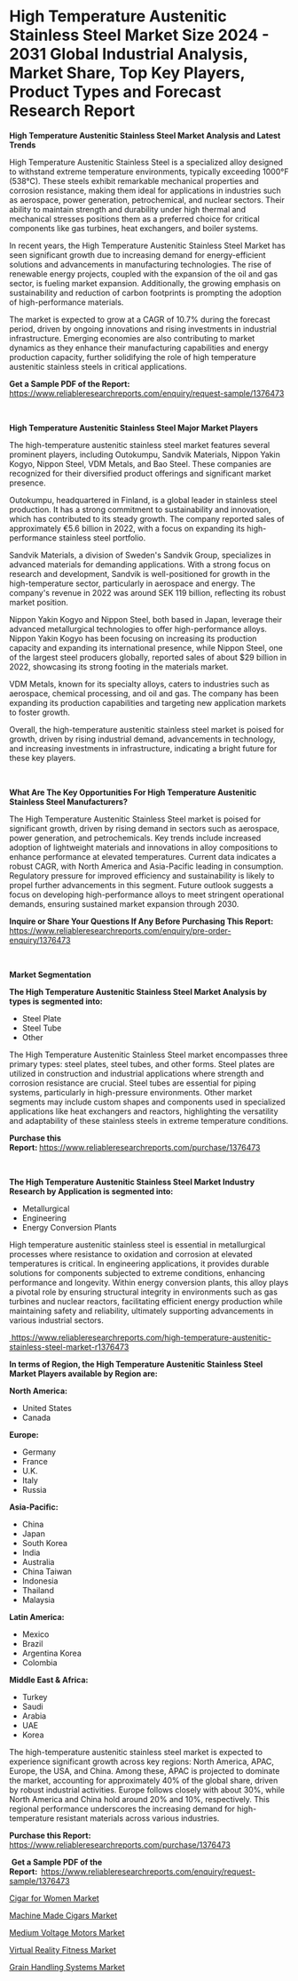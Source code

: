 <p><h1>High Temperature Austenitic Stainless Steel Market Size 2024 - 2031 Global Industrial Analysis, Market Share, Top Key Players, Product Types and Forecast Research Report</h1></p><p><strong>High Temperature Austenitic Stainless Steel Market Analysis and Latest Trends</strong></p>
<p><p>High Temperature Austenitic Stainless Steel is a specialized alloy designed to withstand extreme temperature environments, typically exceeding 1000°F (538°C). These steels exhibit remarkable mechanical properties and corrosion resistance, making them ideal for applications in industries such as aerospace, power generation, petrochemical, and nuclear sectors. Their ability to maintain strength and durability under high thermal and mechanical stresses positions them as a preferred choice for critical components like gas turbines, heat exchangers, and boiler systems.</p><p>In recent years, the High Temperature Austenitic Stainless Steel Market has seen significant growth due to increasing demand for energy-efficient solutions and advancements in manufacturing technologies. The rise of renewable energy projects, coupled with the expansion of the oil and gas sector, is fueling market expansion. Additionally, the growing emphasis on sustainability and reduction of carbon footprints is prompting the adoption of high-performance materials.</p><p>The market is expected to grow at a CAGR of 10.7% during the forecast period, driven by ongoing innovations and rising investments in industrial infrastructure. Emerging economies are also contributing to market dynamics as they enhance their manufacturing capabilities and energy production capacity, further solidifying the role of high temperature austenitic stainless steels in critical applications.</p></p>
<p><strong>Get a Sample PDF of the Report:&nbsp;</strong> <a href="https://www.reliableresearchreports.com/enquiry/request-sample/1376473?utm_campaign=83&utm_medium=2&utm_source=Github&utm_content=ia&utm_term=23102024&utm_id=high-temperature-austenitic-stainless-steel">https://www.reliableresearchreports.com/enquiry/request-sample/1376473</a></p>
<p>&nbsp;</p>
<p><strong>High Temperature Austenitic Stainless Steel Major Market Players</strong></p>
<p><p>The high-temperature austenitic stainless steel market features several prominent players, including Outokumpu, Sandvik Materials, Nippon Yakin Kogyo, Nippon Steel, VDM Metals, and Bao Steel. These companies are recognized for their diversified product offerings and significant market presence.</p><p>Outokumpu, headquartered in Finland, is a global leader in stainless steel production. It has a strong commitment to sustainability and innovation, which has contributed to its steady growth. The company reported sales of approximately €5.6 billion in 2022, with a focus on expanding its high-performance stainless steel portfolio.</p><p>Sandvik Materials, a division of Sweden's Sandvik Group, specializes in advanced materials for demanding applications. With a strong focus on research and development, Sandvik is well-positioned for growth in the high-temperature sector, particularly in aerospace and energy. The company's revenue in 2022 was around SEK 119 billion, reflecting its robust market position.</p><p>Nippon Yakin Kogyo and Nippon Steel, both based in Japan, leverage their advanced metallurgical technologies to offer high-performance alloys. Nippon Yakin Kogyo has been focusing on increasing its production capacity and expanding its international presence, while Nippon Steel, one of the largest steel producers globally, reported sales of about $29 billion in 2022, showcasing its strong footing in the materials market.</p><p>VDM Metals, known for its specialty alloys, caters to industries such as aerospace, chemical processing, and oil and gas. The company has been expanding its production capabilities and targeting new application markets to foster growth.</p><p>Overall, the high-temperature austenitic stainless steel market is poised for growth, driven by rising industrial demand, advancements in technology, and increasing investments in infrastructure, indicating a bright future for these key players.</p></p>
<p>&nbsp;</p>
<p><strong>What Are The Key Opportunities For High Temperature Austenitic Stainless Steel Manufacturers?</strong></p>
<p><p>The High Temperature Austenitic Stainless Steel market is poised for significant growth, driven by rising demand in sectors such as aerospace, power generation, and petrochemicals. Key trends include increased adoption of lightweight materials and innovations in alloy compositions to enhance performance at elevated temperatures. Current data indicates a robust CAGR, with North America and Asia-Pacific leading in consumption. Regulatory pressure for improved efficiency and sustainability is likely to propel further advancements in this segment. Future outlook suggests a focus on developing high-performance alloys to meet stringent operational demands, ensuring sustained market expansion through 2030.</p></p>
<p><strong>Inquire or Share Your Questions If Any Before Purchasing This Report:</strong> <a href="https://www.reliableresearchreports.com/enquiry/pre-order-enquiry/1376473?utm_campaign=83&utm_medium=2&utm_source=Github&utm_content=ia&utm_term=23102024&utm_id=high-temperature-austenitic-stainless-steel">https://www.reliableresearchreports.com/enquiry/pre-order-enquiry/1376473</a></p>
<p>&nbsp;</p>
<p><strong>Market Segmentation</strong></p>
<p><strong>The High Temperature Austenitic Stainless Steel Market Analysis by types is segmented into:</strong></p>
<p><ul><li>Steel Plate</li><li>Steel Tube</li><li>Other</li></ul></p>
<p><p>The High Temperature Austenitic Stainless Steel market encompasses three primary types: steel plates, steel tubes, and other forms. Steel plates are utilized in construction and industrial applications where strength and corrosion resistance are crucial. Steel tubes are essential for piping systems, particularly in high-pressure environments. Other market segments may include custom shapes and components used in specialized applications like heat exchangers and reactors, highlighting the versatility and adaptability of these stainless steels in extreme temperature conditions.</p></p>
<p><strong>Purchase this Report:&nbsp;</strong><a href="https://www.reliableresearchreports.com/purchase/1376473?utm_campaign=83&utm_medium=2&utm_source=Github&utm_content=ia&utm_term=23102024&utm_id=high-temperature-austenitic-stainless-steel">https://www.reliableresearchreports.com/purchase/1376473</a></p>
<p>&nbsp;</p>
<p><strong>The High Temperature Austenitic Stainless Steel Market Industry Research by Application is segmented into:</strong></p>
<p><ul><li>Metallurgical</li><li>Engineering</li><li>Energy Conversion Plants</li></ul></p>
<p><p>High temperature austenitic stainless steel is essential in metallurgical processes where resistance to oxidation and corrosion at elevated temperatures is critical. In engineering applications, it provides durable solutions for components subjected to extreme conditions, enhancing performance and longevity. Within energy conversion plants, this alloy plays a pivotal role by ensuring structural integrity in environments such as gas turbines and nuclear reactors, facilitating efficient energy production while maintaining safety and reliability, ultimately supporting advancements in various industrial sectors.</p></p>
<p><a href="https://www.reliableresearchreports.com/high-temperature-austenitic-stainless-steel-market-r1376473?utm_campaign=83&utm_medium=2&utm_source=Github&utm_content=ia&utm_term=23102024&utm_id=high-temperature-austenitic-stainless-steel">&nbsp;https://www.reliableresearchreports.com/high-temperature-austenitic-stainless-steel-market-r1376473</a></p>
<p><strong>In terms of Region, the High Temperature Austenitic Stainless Steel Market Players available by Region are:</strong></p>
<p>
    <p> <strong> North America: </strong>
        <ul>
            <li>United States</li>
            <li>Canada</li>
        </ul>
        </p> 
    <p> <strong> Europe: </strong>
        <ul>
            <li>Germany</li>
            <li>France</li>
            <li>U.K.</li>
            <li>Italy</li>
            <li>Russia</li>
        </ul>
        </p> 
    <p> <strong> Asia-Pacific: </strong>
        <ul>
            <li>China</li>
            <li>Japan</li>
            <li>South Korea</li>
            <li>India</li>
            <li>Australia</li>
            <li>China Taiwan</li>
            <li>Indonesia</li>
            <li>Thailand</li>
            <li>Malaysia</li>
        </ul>
        </p> 
    <p> <strong> Latin America: </strong>
        <ul>
            <li>Mexico</li>
            <li>Brazil</li>
            <li>Argentina Korea</li>
            <li>Colombia</li>
        </ul>
        </p> 
    <p> <strong> Middle East & Africa: </strong>
        <ul>
            <li>Turkey</li>
            <li>Saudi</li>
            <li>Arabia</li>
            <li>UAE</li>
            <li>Korea</li>
        </ul>
    </p>
    </p>
<p><p>The high-temperature austenitic stainless steel market is expected to experience significant growth across key regions: North America, APAC, Europe, the USA, and China. Among these, APAC is projected to dominate the market, accounting for approximately 40% of the global share, driven by robust industrial activities. Europe follows closely with about 30%, while North America and China hold around 20% and 10%, respectively. This regional performance underscores the increasing demand for high-temperature resistant materials across various industries.</p></p>
<p><strong>Purchase this Report: </strong><a href="https://www.reliableresearchreports.com/purchase/1376473?utm_campaign=83&utm_medium=2&utm_source=Github&utm_content=ia&utm_term=23102024&utm_id=high-temperature-austenitic-stainless-steel">https://www.reliableresearchreports.com/purchase/1376473</a></p>
<p>&nbsp;<strong>Get a Sample PDF of the Report:&nbsp;&nbsp;</strong><a href="https://www.reliableresearchreports.com/enquiry/request-sample/1376473?utm_campaign=83&utm_medium=2&utm_source=Github&utm_content=ia&utm_term=23102024&utm_id=high-temperature-austenitic-stainless-steel">https://www.reliableresearchreports.com/enquiry/request-sample/1376473</a></p>
<p><strong></strong></p>
<p><p><a href="https://github.com/AdeaKodra585/Market-Research-Report-List-1/blob/main/cigar-for-women-market.md?utm_campaign=83&utm_medium=2&utm_source=Github&utm_content=ia&utm_term=23102024&utm_id=high-temperature-austenitic-stainless-steel">Cigar for Women Market</a></p><p><a href="https://github.com/leonidmsw5y/Market-Research-Report-List-1/blob/main/machine-made-cigars-market.md?utm_campaign=83&utm_medium=2&utm_source=Github&utm_content=ia&utm_term=23102024&utm_id=high-temperature-austenitic-stainless-steel">Machine Made Cigars Market</a></p><p><a href="https://issuu.com/reportprime-2/docs/medium-voltage-motors-market-size-2_5ec7d12189cc9f?utm_campaign=83&utm_medium=2&utm_source=Github&utm_content=ia&utm_term=23102024&utm_id=high-temperature-austenitic-stainless-steel">Medium Voltage Motors Market</a></p><p><a href="https://www.linkedin.com/pulse/virtual-reality-fitness-market-trends-insights-type-application-vnboe?utm_campaign=83&utm_medium=2&utm_source=Github&utm_content=ia&utm_term=23102024&utm_id=high-temperature-austenitic-stainless-steel">Virtual Reality Fitness Market</a></p><p><a href="https://issuu.com/reportprime-2/docs/grain-handling-systems-market-size-_7c01cebb7a337d?utm_campaign=83&utm_medium=2&utm_source=Github&utm_content=ia&utm_term=23102024&utm_id=high-temperature-austenitic-stainless-steel">Grain Handling Systems Market</a></p></p>